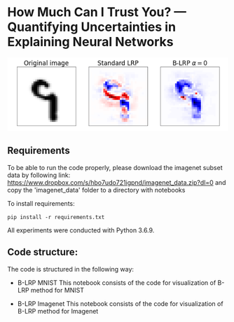 # How Much Can I Trust You? — Quantifying Uncertainties in Explaining Neural Networks

![](mnist_example.gif)

## Requirements

To be able to run the code properly, please download the imagenet subset data by following link: https://www.dropbox.com/s/hbo7udo721igpnd/imagenet_data.zip?dl=0 and copy the 'imagenet_data' folder to a directory with notebooks

To install requirements:

```setup
pip install -r requirements.txt
```

All experiments were conducted with Python 3.6.9.

## Code structure:

The code is structured in the following way:

  * B-LRP MNIST
    This notebook consists of the code for visualization of B-LRP method for MNIST

  * B-LRP Imagenet
    This notebook consists of the code for visualization of B-LRP method for Imagenet
